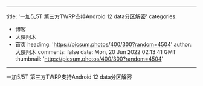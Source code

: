 
---
title: '一加5_5T 第三方TWRP支持Android 12 data分区解密'
categories: 
 - 博客
 - 大侠阿木
 - 首页
headimg: 'https://picsum.photos/400/300?random=4504'
author: 大侠阿木
comments: false
date: Mon, 20 Jun 2022 02:13:41 GMT
thumbnail: 'https://picsum.photos/400/300?random=4504'
---

<div>   
一加5/5T 第三方TWRP支持Android 12 data分区解密  
</div>
            